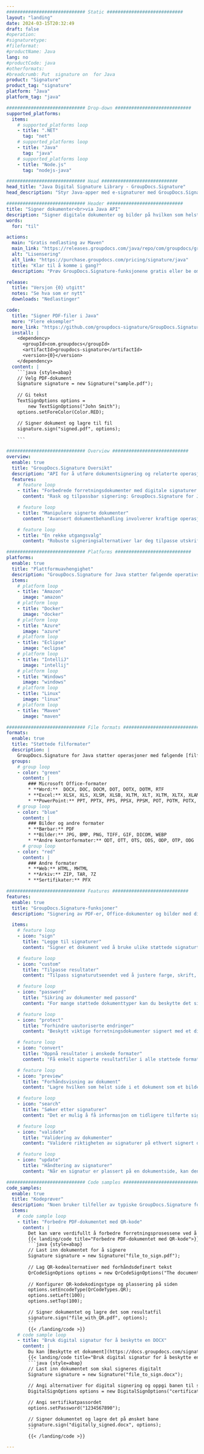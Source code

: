 ```yaml
---
############################# Static ############################
layout: "landing"
date: 2024-03-15T20:32:49
draft: false
#operation: 
#signaturetype: 
#fileformat: 
#productName: Java
lang: no
#productCode: java
#otherformats: 
#breadcrumb: Put  signature on  for Java
product: "Signature"
product_tag: "signature"
platform: "Java"
platform_tag: "java"

############################# Drop-down ############################
supported_platforms:
  items:
    # supported_platforms loop
    - title: ".NET"
      tag: "net"
    # supported_platforms loop
    - title: "Java"
      tag: "java"
    # supported_platforms loop
    - title: "Node.js"
      tag: "nodejs-java"

############################# Head ############################
head_title: "Java Digital Signature Library - GroupDocs.Signature"
head_description: "Styr Java-apper med e-signaturer med GroupDocs.Signature. Signer forretningsdokumenter raskt og enkelt."

############################# Header ############################
title: "Signer dokumenter<br>via Java API"
description: "Signer digitale dokumenter og bilder på hvilken som helst plattform ved å bruke våre fleksible APIer og appbaserte løsninger for programmerere og sluttbrukere."
words:
  for: "til"

actions:
  main: "Gratis nedlasting av Maven"
  main_link: "https://releases.groupdocs.com/java/repo/com/groupdocs/groupdocs-signature/"
  alt: "Lisensering"
  alt_link: "https://purchase.groupdocs.com/pricing/signature/java"
  title: "Klar til å komme i gang?"
  description: "Prøv GroupDocs.Signature-funksjonene gratis eller be om en lisens"

release:
  title: "Versjon {0} utgitt"
  notes: "Se hva som er nytt"
  downloads: "Nedlastinger"

code:
  title: "Signer PDF-filer i Java"
  more: "Flere eksempler"
  more_link: "https://github.com/groupdocs-signature/GroupDocs.Signature-for-Java"
  install: |
    <dependency>
      <groupId>com.groupdocs</groupId>
      <artifactId>groupdocs-signature</artifactId>
      <version>{0}</version>
    </dependency>
  content: |
    ```java {style=abap}  
    // Velg PDF-dokument
    Signature signature = new Signature("sample.pdf");
    
    // Gi tekst
    TextSignOptions options = 
        new TextSignOptions("John Smith");
    options.setForeColor(Color.RED);

    // Signer dokument og lagre til fil
    signature.sign("signed.pdf", options);
    
    ```

############################# Overview ############################
overview:
  enable: true
  title: "GroupDocs.Signature Oversikt"
  description: "API for å utføre dokumentsignering og relaterte operasjoner i Java-applikasjoner"
  features:
    # feature loop
    - title: "Forbedrede forretningsdokumenter med digitale signaturer i Java"
      content: "Rask og tilpassbar signering: GroupDocs.Signature for Java tilbyr et bredt spekter av digitale signaturalternativer for PDF-er, bilder og Office-dokumenter. Du kan bruke tekst, strekkoder, QR-koder, digitale sertifikater, bilder eller skjulte metadata. Dokumentbehandlingen er rask og effektiv."

    # feature loop
    - title: "Manipulere signerte dokumenter"
      content: "Avansert dokumentbehandling involverer kraftige operasjoner på signerte dokumenter ved hjelp av GroupDocs.Signature for Java. Du kan søke etter og validere signaturer som er lagt til forretningsdokumenter ved å bruke ulike nyttige kriterier. I tillegg kan du få tilgang til detaljert informasjon om dokumentet eller få forhåndsvisningsbilder av sidene."

    # feature loop
    - title: "En rekke utgangsvalg"
      content: "Robuste signeringsalternativer lar deg tilpasse utskriften for dokumenter signert med GroupDocs.Signature for Java. Du kan plassere enhver signatur nøyaktig på en dokumentside og konfigurere utseendet på forskjellige måter. Java API støtter lagring av signerte forretningsdokumenter i en rekke støttede formater og gir muligheter for å sikre dem med passord."

############################# Platforms ############################
platforms:
  enable: true
  title: "Plattformuavhengighet"
  description: "GroupDocs.Signature for Java støtter følgende operativsystemer, rammeverk og pakkeadministratorer"
  items:
    # platform loop
    - title: "Amazon"
      image: "amazon"
    # platform loop
    - title: "Docker"
      image: "docker"
    # platform loop
    - title: "Azure"
      image: "azure"
    # platform loop
    - title: "Eclipse"
      image: "eclipse"
    # platform loop
    - title: "IntelliJ"
      image: "intellij"
    # platform loop
    - title: "Windows"
      image: "windows"
    # platform loop
    - title: "Linux"
      image: "linux"
    # platform loop
    - title: "Maven"
      image: "maven"

############################# File formats ############################
formats:
  enable: true
  title: "Støttede filformater"
  description: |
    GroupDocs.Signature for Java støtter operasjoner med følgende [filformater](https://docs.groupdocs.com/signature/java/supported-document-formats/).
  groups:
    # group loop
    - color: "green"
      content: |
        ### Microsoft Office-formater
        * **Word:**  DOCX, DOC, DOCM, DOT, DOTX, DOTM, RTF
        * **Excel:** XLSX, XLS, XLSM, XLSB, XLTM, XLT, XLTM, XLTX, XLAM, SXC, SpreadsheetML
        * **PowerPoint:** PPT, PPTX, PPS, PPSX, PPSM, POT, POTM, POTX, PPTM
    # group loop
    - color: "blue"
      content: |
        ### Bilder og andre formater
        * **Bærbar:** PDF
        * **Bilder:** JPG, BMP, PNG, TIFF, GIF, DICOM, WEBP
        * **Andre kontorformater:** ODT, OTT, OTS, ODS, ODP, OTP, ODG
      # group loop
    - color: "red"
      content: |
        ### Andre formater
        * **Web:** HTML, MHTML
        * **Arkiv:** ZIP, TAR, 7Z
        * **Sertifikater:** PFX

############################# Features ############################
features:
  enable: true
  title: "GroupDocs.Signature-funksjoner"
  description: "Signering av PDF-er, Office-dokumenter og bilder med digitale signaturer"

  items:
    # feature loop
    - icon: "sign"
      title: "Legge til signaturer"
      content: "Signer et dokument ved å bruke ulike støttede signaturtyper ved å plassere en digital signatur nøyaktig hvor som helst på hvilken som helst side."

    # feature loop
    - icon: "custom"
      title: "Tilpasse resultater"
      content: "Tilpass signaturutseendet ved å justere farge, skrift, kantlinje, rotasjon og andre funksjoner for å oppnå ønsket resultat."

    # feature loop
    - icon: "password"
      title: "Sikring av dokumenter med passord"
      content: "For mange støttede dokumenttyper kan du beskytte det signerte dokumentet med et passord."

    # feature loop
    - icon: "protect"
      title: "Forhindre uautoriserte endringer"
      content: "Beskytt viktige forretningsdokumenter signert med et digitalt sertifikat mot uautoriserte endringer."

    # feature loop
    - icon: "convert"
      title: "Oppnå resultater i ønskede formater"
      content: "Få enkelt signerte resultatfiler i alle støttede formater. Du kan også konvertere MS Word-dokumenter til PDF uten problemer."

    # feature loop
    - icon: "preview"
      title: "Forhåndsvisning av dokument"
      content: "Lagre hvilken som helst side i et dokument som et bilde for fremtidig behandling."

    # feature loop
    - icon: "search"
      title: "Søker etter signaturer"
      content: "Det er mulig å få informasjon om tidligere tilførte signaturer i spesifikke dokumenter."

    # feature loop
    - icon: "validate"
      title: "Validering av dokumenter"
      content: "Validere riktigheten av signaturer på ethvert signert dokument."

    # feature loop
    - icon: "update"
      title: "Håndtering av signaturer"
      content: "Når en signatur er plassert på en dokumentside, kan den slettes, flyttes eller oppdateres etter behov."

############################# Code samples ############################
code_samples:
  enable: true
  title: "Kodeprøver"
  description: "Noen bruker tilfeller av typiske GroupDocs.Signature for Java-operasjoner"
  items:
    # code sample loop
    - title: "Forbedre PDF-dokumentet med QR-kode"
      content: |
        Det kan være verdifullt å forbedre forretningsprosessene ved å legge til [QR-koder](https://docs.groupdocs.com/signature/java/esign-document-with-qr-code-signature/) til bestemte sider med PDF-dokumenter. Det er et eksempel på hvordan du legger til en QR-kode ved hjelp av GroupDocs.Signature for Java.
        {{< landing/code title="Forbedre PDF-dokumentet med QR-kode">}}
        ```java {style=abap}
        // Last inn dokumentet for å signere
        Signature signature = new Signature("file_to_sign.pdf");
        
        // Lag QR-kodealternativer med forhåndsdefinert tekst
        QrCodeSignOptions options = new QrCodeSignOptions("The document is approved by John Smith");
        
        // Konfigurer QR-kodekodingstype og plassering på siden
        options.setEncodeType(QrCodeTypes.QR);
        options.setLeft(100);
        options.setTop(100);

        // Signer dokumentet og lagre det som resultatfil
        signature.sign("file_with_QR.pdf", options);
        ```
        {{< /landing/code >}}
    # code sample loop
    - title: "Bruk digital signatur for å beskytte en DOCX"
      content: |
        Du kan [Beskytte et dokument](https://docs.groupdocs.com/signature/java/esign-document-with-digital-signature/) ved å bruke personlige eller bedriftssignaturer lagret som digitale sertifikater. Dokumenter sikret med sertifikat kan ikke endres uten å ugyldiggjøre signaturen.
        {{< landing/code title="Bruk digital signatur for å beskytte en DOCX">}}
        ```java {style=abap}   
        // Last inn dokumentet som skal signeres digitalt
        Signature signature = new Signature("file_to_sign.docx");
        
        // Angi alternativer for digital signering og oppgi banen til sertifikatfilen
        DigitalSignOptions options = new DigitalSignOptions("certificate.pfx");

        // Angi sertifikatpassordet
        options.setPassword("1234567890");

        // Signer dokumentet og lagre det på ønsket bane
        signature.sign("digitally_signed.docx", options);
        ```
        {{< /landing/code >}}

---
```

